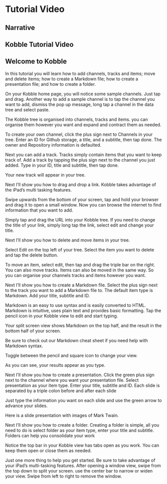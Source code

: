 # Tutorial Video
## Narrative

## Kobble Tutorial Video
## Welcome to Kobble
In this tutorial you will learn how to add channels, tracks and items; move and delete items; how to create a Markdown file; how to create a presentation file; and how to create a folder.

On your Kobble home page, you will notice some sample channels. Just tap and drag. Another way to add a sample channel is to tap the channel you want to add, dismiss the pop up message, long tap a channel in the data tree and select paste.

The Kobble tree is organised into channels, tracks and items. you can organise them however you want and expand and contract them as needed.

To create your own channel, click the plus sign next to Channels in your tree. Enter an ID for Github storage, a title, and a subtitle, then tap done. The owner and Repository information is defaulted.

Next you can add a track. Tracks simply contain items that you want to keep track of. Add a track by tapping the plus sign next to the channel you just added. Type in your ID, title and subtitle, then tap done.

Your new track will appear in your tree.

Next I’ll show you how to drag and drop a link. Kobble takes advantage of the iPad’s multi tasking features.

Swipe upwards from the bottom of your screen, tap and hold your browser and drag it to open a small window. Now you can browse the internet to find information that you want to add.

Simply tap and drag the URL into your Kobble tree. If you need to change the title of your link, simply long tap the link, select edit and change your title.

Next I’ll show you how to delete and move items in your tree.

Select Edit on the top left of your tree.
Select the item you want to delete and tap the delete button.

To move an item, select edit, then tap and drag the triple bar on the right. You can also move tracks. Items can also be moved in the same way. So you can organise your channels tracks and items however you want.

Next I’ll show you how to create a Markdown file. Select the plus sign next to the track you want to add a Markdown file to. The default item type is Markdown. Add your title, subtitle and ID. 

Markdown is an easy to use syntax and is easily converted to HTML. Markdown is intuitive, uses plain text and provides basic formatting. Tap the pencil icon in your Kobble view to edit and start typing. 

Your split screen view shows Markdown on the top half, and the result in the bottom half of your screen. 

Be sure to check out our Markdown cheat sheet if you need help with Markdown syntax.

Toggle between the pencil and square icon to change your view. 

As you can see, your results appear as you type.


Next I’ll show you how to create a presentation. Click the green plus sign next to the channel where you want your presentation file. Select presentation as your item type. Enter your title, subtitle and ID. Each slide is separated by a triple colon before and after each slide

Just type the information you want on each slide and use the green arrow to advance your slides.

Here is a slide presentation with images of Mark Twain.

Next I’ll show you how to create a folder. Creating a folder is simple, all you need to do is select folder as your item type, enter your title and subtitle. Folders can help you consolidate your work

Notice the top bar in your Kobble view has tabs open as you work. You can keep them open or close them as needed. 

Just one more thing to help you get started. Be sure to take advantage of your iPad’s multi-tasking features. After opening a window view, swipe from the top down to split your screen. use the center bar to narrow or widen your view. Swipe from left to right to remove the window.
